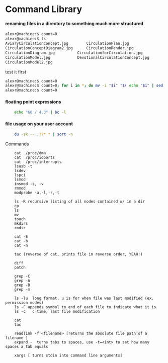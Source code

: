 Command Library
===============

#### renaming files in a directory to something much more structured

```bash
alexr@machine:$ count=0
alexr@machine:$ ls
AviaryCirculationConcept.jpg		CirculationPlan.jpg
CirculationConceptDiagram2.jpg		CirculationRender.jpg
CirculationDiagram.jpg			CirculationforCirculation.jpg
CirculationModel.jpg			DevotionalCirculationConcept.jpg
CirculationModel2.jpg
```

test it first

```bash
alexr@machine:$ count=0
alexr@machine:$ count=0; for i in *; do mv -i "$i" "$( echo "$i" | sed "s/.*.\(jpg\)/$count.\1/" )"; count=$(expr $count + 1); done;
alexr@machine:$ count=0

```

#### floating point expressions
```sh
    echo "60 / 4.3" | bc -l
```

#### file usage on your user account
```sh
    du -sk -- .??* * | sort -n 
```
Commands


        cat  /proc/dma
        cat  /proc/ioports
        cat  /proc/interrupts
        lsusb -t
        lsdev
        lspci
        lsmod
        insmod -s, -v
        rmmod
        modprobe -a,-l,-r,-t
        
        ls -R recursive listing of all nodes contained w/ in a dir
        cp
        ls
        mv
        touch
        mkdirs
        rmdir
        
        cat -E 
        cat -b 
        cat -n
        
        tac (reverse of cat, prints file in reverse order, YEAH!)
        
        diff
        patch
        
        grep -C
        grep -A
        grep -B
        grep -m
        
        ls -lu 	long format, u is for when file was last modified (ex. permission modes)
        ls -F appends symbol to end of each file to indicate what it is
        ls -c 	c time, last file modification
        
        cat
        tac
        
        readlink -f <filename> [returns the absolute file path of a filename ]
        expand -  turns tabs to spaces, use -t=<int> to set how many spaces a tab equals
        
        xargs [ turns stdin into command line arguments]
   
